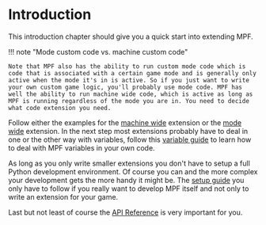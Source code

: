 # Introduction

This introduction chapter should give you a quick start into extending MPF.

!!! note "Mode custom code vs. machine custom code"

    Note that MPF also has the ability to run custom mode code which is code that is associated with a certain game mode and is generally only active when the mode it's in is active. So if you just want to write your own custom game logic, you'll probably use mode code. MPF has well the ability to run machine wide code, which is active as long as MPF is running regardless of the mode you are in. You need to decide what code extension you need.

Follow either the examples for the [machine wide](machine_code.md) extension or the [mode wide](mode_code.md) extension. In the next step most extensions probably have to deal in one or the other way with variables, follow this [variable guide](variables_in_code.md) to learn how to deal with MPF variables in your own code.

As long as you only write smaller extensions you don't have to setup a full Python development environment. Of course you can and the more complex your development gets the more handy it might be. The [setup guide](setup.md) you only have to follow if you really want to develop MPF itself and not only to write an extension for your game.

Last but not least of course the [API Reference](../api_reference/index.md) is very important for you.



